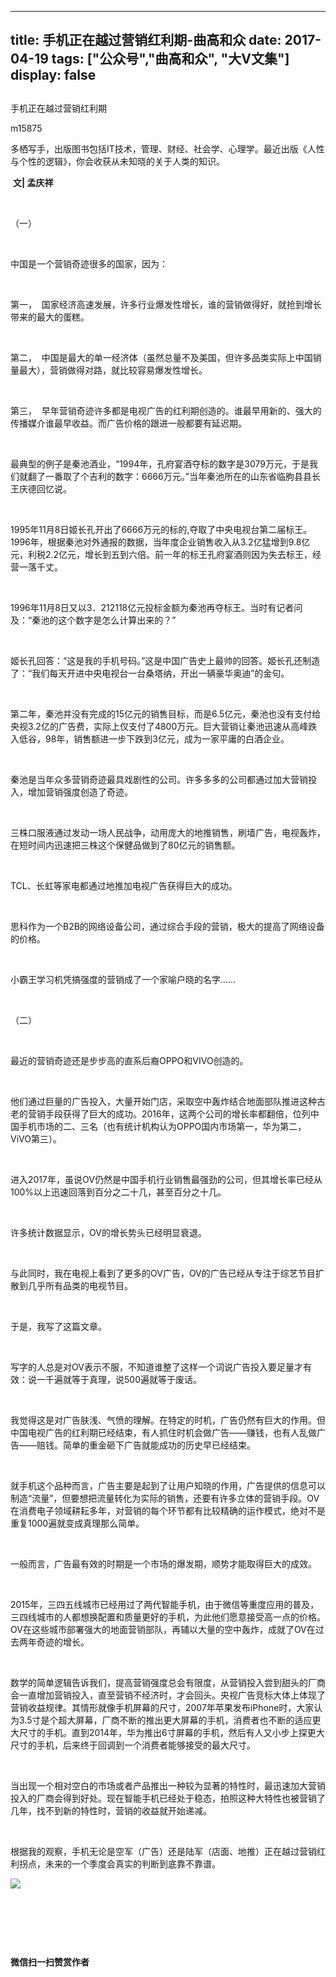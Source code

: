
---
title:   手机正在越过营销红利期-曲高和众
date: 2017-04-19
tags: ["公众号","曲高和众", "大V文集"]
display: false
---


## 



手机正在越过营销红利期




m15875




多栖写手，出版图书包括IT技术，管理、财经、社会学、心理学。最近出版《人性与个性的逻辑》，你会收获从未知晓的关于人类的知识。


&nbsp;**文| 孟庆祥**

&nbsp;

（一）

&nbsp;

中国是一个营销奇迹很多的国家，因为：

&nbsp;

第一，&nbsp;&nbsp;国家经济高速发展，许多行业爆发性增长，谁的营销做得好，就抢到增长带来的最大的蛋糕。

&nbsp;

第二，&nbsp;&nbsp;中国是最大的单一经济体（虽然总量不及美国，但许多品类实际上中国销量最大），营销做得对路，就比较容易爆发性增长。

&nbsp;

第三，&nbsp;&nbsp;早年营销奇迹许多都是电视广告的红利期创造的。谁最早用新的、强大的传播媒介谁最早收益。而广告价格的跟进一般都要有延迟期。

&nbsp;

最典型的例子是秦池酒业，“1994年，孔府宴酒夺标的数字是3079万元，于是我们就翻了一番取了个吉利的数字：6666万元。”当年秦池所在的山东省临朐县县长王庆德回忆说。

&nbsp;

1995年11月8日姬长孔开出了6666万元的标的,夺取了中央电视台第二届标王。1996年，根据秦池对外通报的数据，当年度企业销售收入从3.2亿猛增到9.8亿元，利税2.2亿元，增长到五到六倍。前一年的标王孔府宴酒则因为失去标王，经营一落千丈。

&nbsp;

1996年11月8日又以3．212118亿元投标金额为秦池再夺标王。当时有记者问及：“秦池的这个数字是怎么计算出来的？”

&nbsp;

姬长孔回答：“这是我的手机号码。”这是中国广告史上最帅的回答。姬长孔还制造了：“我们每天开进中央电视台一台桑塔纳，开出一辆豪华奥迪”的金句。

&nbsp;

第二年，秦池并没有完成的15亿元的销售目标，而是6.5亿元，秦池也没有支付给央视3.2亿的广告费，实际上仅支付了4800万元。巨大营销让秦池迅速从高峰跌入低谷，98年，销售额进一步下跌到3亿元，成为一家平庸的白酒企业。

&nbsp;

秦池是当年众多营销奇迹最具戏剧性的公司。许多多多的公司都通过加大营销投入，增加营销强度创造了奇迹。

&nbsp;

三株口服液通过发动一场人民战争，动用庞大的地推销售，刷墙广告，电视轰炸，在短时间内迅速把三株这个保健品做到了80亿元的销售额。

&nbsp;

TCL、长虹等家电都通过地推加电视广告获得巨大的成功。

&nbsp;

思科作为一个B2B的网络设备公司，通过综合手段的营销，极大的提高了网络设备的价格。

&nbsp;

小霸王学习机凭搞强度的营销成了一个家喻户晓的名字……

&nbsp;

（二）

&nbsp;

最近的营销奇迹还是步步高的直系后裔OPPO和VIVO创造的。

&nbsp;

他们通过巨量的广告投入，大量开始门店，采取空中轰炸结合地面部队推进这种古老的营销手段获得了巨大的成功。2016年，这两个公司的增长率都翻倍，位列中国手机市场的二、三名（也有统计机构认为OPPO国内市场第一，华为第二，ViVO第三）。

&nbsp;

进入2017年，虽说OV仍然是中国手机行业销售最强劲的公司，但其增长率已经从100%以上迅速回落到百分之二十几，甚至百分之十几。

&nbsp;

许多统计数据显示，OV的增长势头已经明显衰退。

&nbsp;

与此同时，我在电视上看到了更多的OV广告，OV的广告已经从专注于综艺节目扩散到几乎所有品类的电视节目。

&nbsp;

于是，我写了这篇文章。

&nbsp;

写字的人总是对OV表示不服，不知道谁整了这样一个词说广告投入要足量才有效：说一千遍就等于真理，说500遍就等于废话。

&nbsp;

我觉得这是对广告肤浅、气愤的理解。在特定的时机，广告仍然有巨大的作用。但中国电视广告的红利期已经结束，有人抓住时机会做广告——赚钱，也有人乱做广告——赔钱。简单的重金砸下广告就能成功的历史早已经结束。

&nbsp;

就手机这个品种而言，广告主要是起到了让用户知晓的作用，广告提供的信息可以制造“流量”，但要想把流量转化为实际的销售，还要有许多立体的营销手段。OV在消费电子领域耕耘多年，对营销的每个环节都有比较精确的运作模式，绝对不是重复1000遍就变成真理那么简单。

&nbsp;

一般而言，广告最有效的时期是一个市场的爆发期，顺势才能取得巨大的成效。

&nbsp;

2015年，三四五线城市已经用过了两代智能手机，由于微信等重度应用的普及，三四线城市的人都想换配置和质量更好的手机，为此他们愿意接受高一点的价格。OV在这些城市部署强大的地面营销部队，再辅以大量的空中轰炸，成就了OV在过去两年奇迹的增长。

&nbsp;

数学的简单逻辑告诉我们，提高营销强度总会有限度，从营销投入尝到甜头的厂商会一直增加营销投入，直至营销不经济时，才会回头。央视广告竞标大体上体现了营销收益规律。其情形就像手机屏幕的尺寸，2007年苹果发布iPhone时，大家认为3.5寸是个超大屏幕，厂商不断的推出更大屏幕的手机，消费者也不断的适应更大尺寸的手机。直到2014年，华为推出6寸屏幕的手机，然后有人又小步上探更大尺寸的手机，后来终于回调到一个消费者能够接受的最大尺寸。

&nbsp;

当出现一个相对空白的市场或者产品推出一种较为显著的特性时，最迅速加大营销投入的厂商会得到好处。现在智能手机已经处于稳态，拍照这种大特性也被营销了几年，找不到新的特性时，营销的收益就开始递减。

&nbsp;

根据我的观察，手机无论是空军（广告）还是陆军（店面、地推）正在越过营销红利拐点，未来的一个季度会真实的判断到底靠不靠谱。







<img data-s="300,640" data-type="jpeg" src="http://mmbiz.qpic.cn/mmbiz/fxGMiaL5Zj1gAtMBdoRAfrkfBNF0WEAG9elY136EMERA8zleoqyibsc68mLpoiagDqkzcRhEo0psRuCqoQbcWg52w/0?wx_fmt=jpeg" data-ratio="1" data-w="430"/>



&nbsp;

&nbsp;

&nbsp;




**微信扫一扫赞赏作者**
















